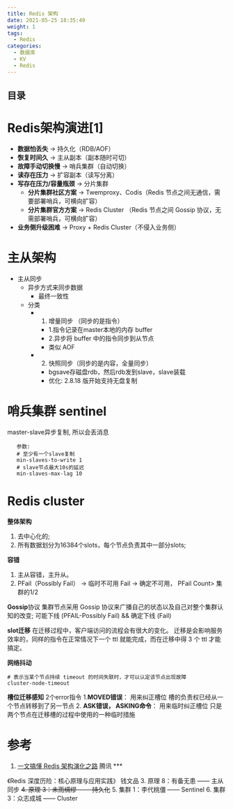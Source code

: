 ```yaml
---
title: Redis 架构
date: 2021-05-25 18:35:49
weight: 1
tags:
  - Redis
categories:
  - 数据库
  - KV
  - Redis
---
```


<p></p>
<!-- more -->

## 目录
<!-- toc -->

# Redis架构演进[1]
+ **数据怕丢失** -> 持久化（RDB/AOF）
+ **恢复时间久** -> 主从副本（副本随时可切）
+ **故障手动切换慢** -> 哨兵集群（自动切换）
+ **读存在压力** -> 扩容副本（读写分离）
+ **写存在压力/容量瓶颈** -> 分片集群
   - **分片集群社区方案** ->  Twemproxy、Codis（Redis 节点之间无通信，需要部署哨兵，可横向扩容）
   - **分片集群官方方案** ->  Redis Cluster （Redis 节点之间 Gossip 协议，无需部署哨兵，可横向扩容）
+ **业务侧升级困难** -> Proxy + Redis Cluster（不侵入业务侧）



# 主从架构
+ 主从同步
	- 异步方式来同步数据
		- 最终一致性
	- 分类
		- 1. 增量同步 （同步的是指令）
			- 1.指令记录在master本地的内存 buffer
			- 2.异步将 buffer 中的指令同步到从节点
			- 类似 AOF
		- 2. 快照同步（同步的是内容，全量同步）
			- bgsave存磁盘rdb，然后rdb发到slave，slave装载
			- 优化: 2.8.18 版开始支持无盘复制


#  哨兵集群 sentinel
   master-slave异步复制, 所以会丢消息

```   
   参数: 
   # 至少有一个slave复制
   min-slaves-to-write 1   
   # slave节点最大10s的延迟
   min-slaves-max-lag 10   
```

#  Redis cluster
**整体架构**
1. 去中心化的;
2. 所有数据划分为16384个slots，每个节点负责其中一部分slots;

**容错**
1. 主从容错，主升从。
2. PFail（Possibly Fail） -> 临时不可用
   Fail -> 确定不可用， PFail Count> 集群的1/2

**Gossip**协议
集群节点采用 Gossip 协议来广播自己的状态以及自己对整个集群认知的改变;
可能下线 (PFAIL-Possibly Fail) && 确定下线 (Fail)

**slot迁移**
在迁移过程中，客户端访问的流程会有很大的变化。
迁移是会影响服务效率的，同样的指令在正常情况下一个 ttl 就能完成，而在迁移中得 3 个 ttl 才能搞定。

**网络抖动**
```
# 表示当某个节点持续 timeout 的时间失联时，才可以认定该节点出现故障
cluster-node-timeout 
```

**槽位迁移感知**
2个error指令
1.**MOVED错误**：  用来纠正槽位
  槽的负责权已经从一个节点转移到了另一节点
2. **ASK错误， ASKING命令**： 用来临时纠正槽位
    只是两个节点在迁移槽的过程中使用的一种临时措施

# 参考
1. [一文搞懂 Redis 架构演化之路](https://zhuanlan.zhihu.com/p/543953543) 腾讯 *** 

《Redis 深度历险：核心原理与应用实践》 钱文品
3. 原理 8：有备无患 —— 主从同步
~~4. 原理 3：未雨绸缪 —— 持久化~~
5. 集群 1：李代桃僵 —— Sentinel
6. 集群 3：众志成城 —— Cluster

